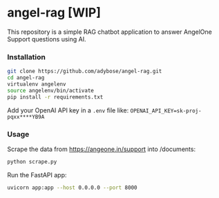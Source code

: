 # angel-rag [WIP]

This repository is a simple RAG chatbot application to answer AngelOne Support questions using AI.


### Installation
```bash
git clone https://github.com/adybose/angel-rag.git
cd angel-rag
virtualenv angelenv
source angelenv/bin/activate
pip install -r requirements.txt
```
Add your OpenAI API key in a `.env` file like:
`OPENAI_API_KEY=sk-proj-pqxx****YB9A`


### Usage
Scrape the data from https://angeone.in/support into /documents:
```bash
python scrape.py
```
Run the FastAPI app:
```bash
uvicorn app:app --host 0.0.0.0 --port 8000
```
